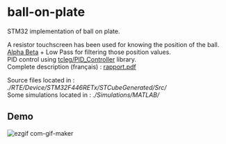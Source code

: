 # ball-on-plate
STM32 implementation of ball on plate.<br/>

A resistor touchscreen has been used for knowing the position of the ball.<br/>
[Alpha Beta](https://en.wikipedia.org/wiki/Alpha_beta_filter) + Low Pass for filtering those position values.<br/>
PID control using [tcleg/PID_Controller](https://github.com/tcleg/PID_Controller) library.<br/>
Complete description (français) : [rapport.pdf](https://github.com/EmileBinot/ball-on-plate/files/6556606/RAPPORT.1.pdf)

Source files located in : <em>./RTE/Device/STM32F446RETx/STCubeGenerated/Src/</em><br/>
Some simulations located in : <em>./Simulations/MATLAB/</em><br/>

## Demo
![ezgif com-gif-maker](https://user-images.githubusercontent.com/8127716/119890968-bc1ca600-bf38-11eb-928b-c824bff84100.gif)<br/> 







